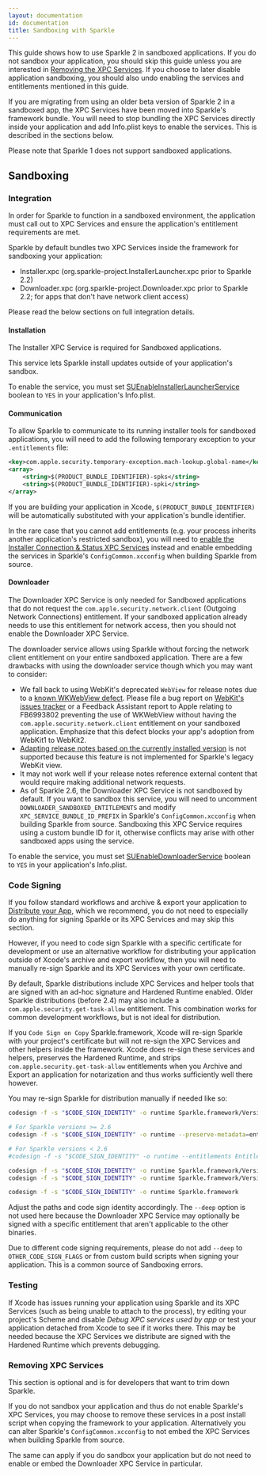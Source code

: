 ```yaml
---
layout: documentation
id: documentation
title: Sandboxing with Sparkle
---
```


This guide shows how to use Sparkle 2 in sandboxed applications. If you do not sandbox your application, you should skip this guide unless you are interested in [Removing the XPC Services](#removing-xpc-services). If you choose to later disable application sandboxing, you should also undo enabling the services and entitlements mentioned in this guide.

If you are migrating from using an older beta version of Sparkle 2 in a sandboxed app, the XPC Services have been moved into Sparkle's framework bundle. You will need to stop bundling the XPC Services directly inside your application and add Info.plist keys to enable the services. This is described in the sections below.

Please note that Sparkle 1 does not support sandboxed applications.

## Sandboxing

### Integration

In order for Sparkle to function in a sandboxed environment, the application must call out to XPC Services and ensure the application's entitlement requirements are met.

Sparkle by default bundles two XPC Services inside the framework for sandboxing your application:

* Installer.xpc (org.sparkle-project.InstallerLauncher.xpc prior to Sparkle 2.2)
* Downloader.xpc (org.sparkle-project.Downloader.xpc prior to Sparkle 2.2; for apps that don't have network client access)

Please read the below sections on full integration details.

#### Installation

The Installer XPC Service is required for Sandboxed applications.

This service lets Sparkle install updates outside of your application's sandbox.

To enable the service, you must set [SUEnableInstallerLauncherService](/documentation/customization#sandboxing-settings) boolean to `YES` in your application's Info.plist.

#### Communication

To allow Sparkle to communicate to its running installer tools for sandboxed applications, you will need to add the following temporary exception to your `.entitlements` file:

```xml
<key>com.apple.security.temporary-exception.mach-lookup.global-name</key>
<array>
    <string>$(PRODUCT_BUNDLE_IDENTIFIER)-spks</string>
    <string>$(PRODUCT_BUNDLE_IDENTIFIER)-spki</string>
</array>
```

If you are building your application in Xcode, `$(PRODUCT_BUNDLE_IDENTIFIER)` will be automatically substituted with your application's bundle identifier.

In the rare case that you cannot add entitlements (e.g. your process inherits another application's restricted sandbox), you will need to [enable the Installer Connection & Status XPC Services](/documentation/customization#sandboxing-settings) instead and enable embedding the services in Sparkle's `ConfigCommon.xcconfig` when building Sparkle from source.

#### Downloader

The Downloader XPC Service is only needed for Sandboxed applications that do not request the `com.apple.security.network.client` (Outgoing Network Connections) entitlement. If your sandboxed application already needs to use this entitlement for network access, then you should not enable the Downloader XPC Service.

The downloader service allows using Sparkle without forcing the network client entitlement on your entire sandboxed application. There are a few drawbacks with using the downloader service though which you may want to consider:

* We fall back to using WebKit's deprecated `WebView` for release notes due to a [known WKWebView defect](https://github.com/feedback-assistant/reports/issues/1). Please file a bug report on [WebKit's issues tracker](https://webkit.org/reporting-bugs/) or a Feedback Assistant report to Apple relating to FB6993802 preventing the use of WKWebView without having the `com.apple.security.network.client` entitlement on your sandboxed application. Emphasize that this defect blocks your app's adoption from WebKit1 to WebKit2.
* [Adapting release notes based on the currently installed version](/documentation/publishing#adapting-release-notes-based-on-currently-installed-version) is not supported because this feature is not implemented for Sparkle's legacy WebKit view.
* It may not work well if your release notes reference external content that would require making additional network requests.
* As of Sparkle 2.6, the Downloader XPC Service is not sandboxed by default. If you want to sandbox this service, you will need to uncomment `DOWNLOADER_SANDBOXED_ENTITLEMENTS` and modify `XPC_SERVICE_BUNDLE_ID_PREFIX` in Sparkle's `ConfigCommon.xcconfig` when building Sparkle from source. Sandboxing this XPC Service requires using a custom bundle ID for it, otherwise conflicts may arise with other sandboxed apps using the service.

To enable the service, you must set [SUEnableDownloaderService](/documentation/customization#sandboxing-settings) boolean to `YES` in your application's Info.plist.

### Code Signing

If you follow standard workflows and archive & export your application to [Distribute your App](/documentation#4-distributing-your-app), which we recommend, you do not need to especially do anything for signing Sparkle or its XPC Services and may skip this section.

However, if you need to code sign Sparkle with a specific certificate for development or use an alternative workflow for distributing your application outside of Xcode's archive and export workflow, then you will need to manually re-sign Sparkle and its XPC Services with your own certificate.

By default, Sparkle distributions include XPC Services and helper tools that are signed with an ad-hoc signature and Hardened Runtime enabled. Older Sparkle distributions (before 2.4) may also include a `com.apple.security.get-task-allow` entitlement. This combination works for common development workflows, but is not ideal for distribution.

If you `Code Sign on Copy` Sparkle.framework, Xcode will re-sign Sparkle with your project's certificate but will not re-sign the XPC Services and other helpers inside the framework. Xcode does re-sign these services and helpers, preserves the Hardened Runtime, and strips `com.apple.security.get-task-allow` entitlements when you Archive and Export an application for notarization and thus works sufficiently well there however.

You may re-sign Sparkle for distribution manually if needed like so:

```sh
codesign -f -s "$CODE_SIGN_IDENTITY" -o runtime Sparkle.framework/Versions/B/XPCServices/Installer.xpc

# For Sparkle versions >= 2.6
codesign -f -s "$CODE_SIGN_IDENTITY" -o runtime --preserve-metadata=entitlements Sparkle.framework/Versions/B/XPCServices/Downloader.xpc

# For Sparkle versions < 2.6
#codesign -f -s "$CODE_SIGN_IDENTITY" -o runtime --entitlements Entitlements/Downloader.entitlements Sparkle.framework/Versions/B/XPCServices/Downloader.xpc

codesign -f -s "$CODE_SIGN_IDENTITY" -o runtime Sparkle.framework/Versions/B/Autoupdate
codesign -f -s "$CODE_SIGN_IDENTITY" -o runtime Sparkle.framework/Versions/B/Updater.app

codesign -f -s "$CODE_SIGN_IDENTITY" -o runtime Sparkle.framework
```

Adjust the paths and code sign identity accordingly. The `--deep` option is not used here because the Downloader XPC Service may optionally be signed with a specific entitlement that aren't applicable to the other binaries.

Due to different code signing requirements, please do not add `--deep` to `OTHER_CODE_SIGN_FLAGS` or from custom build scripts when signing your application. This is a common source of Sandboxing errors.

### Testing

If Xcode has issues running your application using Sparkle and its XPC Services (such as being unable to attach to the process), try editing your project's Scheme and disable *Debug XPC services used by app* or test your application detached from Xcode to see if it works there. This may be needed because the XPC Services we distribute are signed with the Hardened Runtime which prevents debugging.

### Removing XPC Services

This section is optional and is for developers that want to trim down Sparkle.

If you do not sandbox your application and thus do not enable Sparkle's XPC Services, you may choose to remove these services in a post install script when copying the framework to your application. Alternatively you can alter Sparkle's `ConfigCommon.xcconfig` to not embed the XPC Services when building Sparkle from source.

The same can apply if you do sandbox your application but do not need to enable or embed the Downloader XPC Service in particular.
